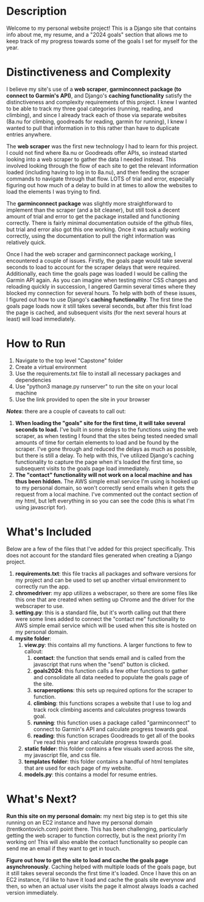 # Description
Welcome to my personal website project! This is a Django site that contains info about me, my resume, and a "2024 goals" section that allows me to keep track of my progress towards some of the goals I set for myself for the year.


# Distinctiveness and Complexity
I believe my site's use of a **web scraper**, **garminconnect package (to connect to Garmin's API)**, and Django's **caching functionality** satisfy the distinctiveness and complexity requirements of this project. I knew I wanted to be able to track my three goal categories (running, reading, and climbing), and since I already track each of those via separate websites (8a.nu for climbing, goodreads for reading, garmin for running), I knew I wanted to pull that information in to this rather than have to duplicate entries anywhere.

The **web scraper** was the first new technology I had to learn for this project. I could not find where 8a.nu or Goodreads offer APIs, so instead started looking into a web scraper to gather the data I needed instead. This involved looking through the flow of each site to get the relevant information loaded (including having to log in to 8a.nu), and then feeding the scraper commands to navigate through that flow. LOTS of trial and error, especially figuring out how much of a delay to build in at times to allow the websites to load the elements I was trying to find.

The **garminconnect package** was slightly more straightforward to implement than the scraper (and a bit cleaner), but still took a decent amount of trial and error to get the package installed and functioning correctly. There is fairly minimal documentation outside of the github files, but trial and error also got this one working. Once it was actually working correctly, using the documentation to pull the right information was relatively quick.

Once I had the web scraper and garminconnect package working, I encountered a couple of issues. Firstly, the goals page would take several seconds to load to account for the scraper delays that were required. Additionally, each time the goals page was loaded I would be calling the Garmin API again. As you can imagine when testing minor CSS changes and reloading quickly in succession, I angered Garmin several times where they blocked my connection for several hours. To help with both of these issues, I figured out how to use Django's **caching functionality**. The first time the goals page loads now it still takes several seconds, but after this first load the page is cached, and subsequent visits (for the next several hours at least) will load immediately.

# How to Run
1. Navigate to the top level "Capstone" folder
2. Create a virtual environment
3. Use the requirements.txt file to install all necessary packages and dependencies
4. Use "python3 manage.py runserver" to run the site on your local machine
5. Use the link provided to open the site in your browser

***Notes***: there are a couple of caveats to call out:
1. **When loading the "goals" site for the first time, it will take several seconds to load.** I've built in some delays to the functions using the web scraper, as when testing I found that the sites being tested needed small amounts of time for certain elements to load and be found by the scraper. I've gone through and reduced the delays as much as possible, but there is still a delay. To help with this, I've utilized Django's caching functionality to capture the page when it's loaded the first time, so subsequent visits to the goals page load immediately.
2. **The "contact" functionality will not work on a local machine and has thus been hidden.** The AWS simple email service I'm using is hooked up to my personal domain, so won't correctly send emails when it gets the request from a local machine. I've commented out the contact section of my html, but left everything in so you can see the code (this is what I'm using javascript for).


# What's Included
Below are a few of the files that I've added for this project specifically. This does not account for the standard files generated when creating a Django project.
1. **requirements.txt**: this file tracks all packages and software versions for my project and can be used to set up another virtual environment to correctly run the app.
2. **chromedriver**: my app utilizes a webscraper, so there are some files like this one that are created when setting up Chrome and the driver for the webscraper to use.
3. **setting.py**: this is a standard file, but it's worth calling out that there were some lines added to connect the "contact me" functionality to AWS simple email service which will be used when this site is hosted on my personal domain.
4. **mysite folder**:
    1. **view.py**: this contains all my functions. A larger functions to few to callout:
        1. **contact**: the function that sends email and is called from the javascript that runs when the "send" button is clicked.
        2. **goals2024**: this function calls a few other functions to gather and consolidate all data needed to populate the goals page of the site.
        3. **scraperoptions**: this sets up required options for the scraper to function.
        4. **climbing**: this functions scrapes a website that I use to log and track rock climbing ascents and calculates progress towards goal.
        5. **running**: this function uses a package called "garminconnect" to connect to Garmin's API and calculate progress towards goal.
        6. **reading**:  this function scrapes Goodreads to get all of the books I've read this year and calculate progress towards goal.
    2. **static folder**: this folder contains a few visuals used across the site, my javascript file, and css file.
    3. **templates folder**: this folder contains a handful of html templates that are used for each page of my website.
    4. **models.py**: this contains a model for resume entries.


# What's Next?
**Run this site on my personal domain:** my next big step is to get this site running on an EC2 instance and have my personal domain (trentkontovich.com) point there. This has been challenging, particularly getting the web scraper to function correctly, but is the next priority I'm working on! This will also enable the contact functionality so people can send me an email if they want to get in touch.

**Figure out how to get the site to load and cache the goals page asynchronously**. Caching helped with multiple loads of the goals page, but it still takes several seconds the first time it's loaded. Once I have this on an EC2 instance, I'd like to have it load and cache the goals site everynow and then, so when an actual user visits the page it almost always loads a cached version immediately.